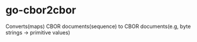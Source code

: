 # go-cbor2cbor
Converts(maps) CBOR documents(sequence) to CBOR documents(e.g, byte strings -> primitive values)
